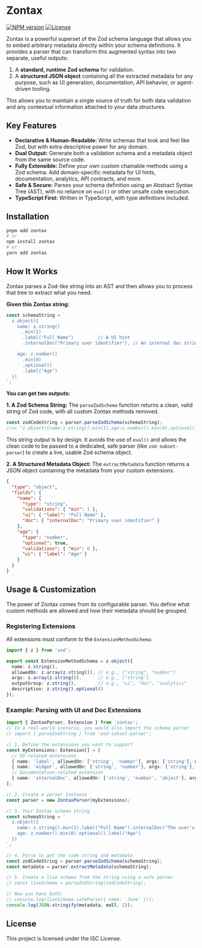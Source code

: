 # Zontax

[![NPM version](https://img.shields.io/npm/v/zontax.svg)](https://www.npmjs.com/package/zontax)
[![License](https://img.shields.io/npm/l/zontax.svg)](./LICENSE)

Zontax is a powerful superset of the Zod schema language that allows you to embed arbitrary metadata directly within your schema definitions. It provides a parser that can transform this augmented syntax into two separate, useful outputs:

1.  A **standard, runtime Zod schema** for validation.
2.  A **structured JSON object** containing all the extracted metadata for any purpose, such as UI generation, documentation, API behavior, or agent-driven tooling.

This allows you to maintain a single source of truth for both data validation and any contextual information attached to your data structures.

## Key Features

- **Declarative & Human-Readable:** Write schemas that look and feel like Zod, but with extra descriptive power for any domain.
- **Dual Output:** Generate both a validation schema and a metadata object from the same source code.
- **Fully Extensible:** Define your own custom chainable methods using a Zod schema. Add domain-specific metadata for UI hints, documentation, analytics, API contracts, and more.
- **Safe & Secure:** Parses your schema definition using an Abstract Syntax Tree (AST), with no reliance on `eval()` or other unsafe code execution.
- **TypeScript First:** Written in TypeScript, with type definitions included.

## Installation

```bash
pnpm add zontax
# or
npm install zontax
# or
yarn add zontax
```

## How It Works

Zontax parses a Zod-like string into an AST and then allows you to process that tree to extract what you need.

**Given this Zontax string:**
```javascript
const schemaString = `
  z.object({
    name: z.string()
      .min(1)
      .label("Full Name")         // A UI hint
      .internalDoc("Primary user identifier"), // An internal doc string

    age: z.number()
      .min(0)
      .optional()
      .label("Age")
  })
`;
```

**You can get two outputs:**

**1. A Zod Schema String:**
The `parseZodSchema` function returns a clean, valid string of Zod code, with all custom Zontax methods removed.
```javascript
const zodCodeString = parser.parseZodSchema(schemaString);
//=> "z.object({name:z.string().min(1),age:z.number().min(0).optional()})"
```
This string output is by design. It avoids the use of `eval()` and allows the clean code to be passed to a dedicated, safe parser (like `zod-subset-parser`) to create a live, usable Zod schema object.

**2. A Structured Metadata Object:**
The `extractMetadata` function returns a JSON object containing the metadata from your custom extensions.
```json
{
  "type": "object",
  "fields": {
    "name": {
      "type": "string",
      "validations": { "min": 1 },
      "ui": { "label": "Full Name" },
      "doc": { "internalDoc": "Primary user identifier" }
    },
    "age": {
      "type": "number",
      "optional": true,
      "validations": { "min": 0 },
      "ui": { "label": "Age" }
    }
  }
}
```

## Usage & Customization

The power of Zontax comes from its configurable parser. You define what custom methods are allowed and how their metadata should be grouped.

### Registering Extensions

All extensions must conform to the `ExtensionMethodSchema`:

```typescript
import { z } from 'zod';

export const ExtensionMethodSchema = z.object({
  name: z.string(),
  allowedOn: z.array(z.string()), // e.g., ["string", "number"]
  args: z.array(z.string()),      // e.g., ["string"]
  outputGroup: z.string(),        // e.g., "ui", "doc", "analytics"
  description: z.string().optional()
});
```

### Example: Parsing with UI and Doc Extensions

```typescript
import { ZontaxParser, Extension } from 'zontax';
// In a real-world scenario, you would also import the schema parser
// import { parseZodString } from 'zod-subset-parser';

// 1. Define the extensions you want to support
const myExtensions: Extension[] = [
  // UI-related extensions
  { name: 'label', allowedOn: ['string', 'number'], args: ['string'], outputGroup: 'ui' },
  { name: 'widget', allowedOn: ['string', 'number'], args: ['string'], outputGroup: 'ui' },
  // Documentation-related extension
  { name: 'internalDoc', allowedOn: ['string', 'number', 'object'], args: ['string'], outputGroup: 'doc' }
];

// 2. Create a parser instance
const parser = new ZontaxParser(myExtensions);

// 3. Your Zontax schema string
const schemaString = `
  z.object({
    name: z.string().min(1).label("Full Name").internalDoc("The user's full name"),
    age: z.number().min(0).optional().label("Age")
  })
`;

// 4. Parse to get the code string and metadata
const zodCodeString = parser.parseZodSchema(schemaString);
const metadata = parser.extractMetadata(schemaString);

// 5. Create a live schema from the string using a safe parser
// const liveSchema = parseZodString(zodCodeString);

// Now you have both!
// console.log(liveSchema.safeParse({ name: 'Jane' }));
console.log(JSON.stringify(metadata, null, 2));
```

## License

This project is licensed under the ISC License.

